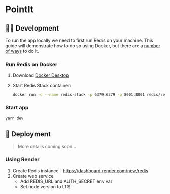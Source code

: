 # PointIt

## 👷‍♂️ Development

To run the app locally we need to first run Redis on your machine. This guide will demonstrate how to do so using Docker, but there are a [number of ways](https://redis.io/docs/install/) to do it.

### Run Redis on Docker

1. Download [Docker Desktop](https://www.docker.com/products/docker-desktop/)
2. Start Redis Stack container:

   ```sh
   docker run -d --name redis-stack -p 6379:6379 -p 8001:8001 redis/redis-stack:latest
   ```

### Start app

```sh
yarn dev
```

## 🚀 Deployment

> More details coming soon...

### Using Render

1. Create Redis instance - https://dashboard.render.com/new/redis
2. Create web service
   - Add REDIS_URL and AUTH_SECRET env var
   - Set node version to LTS

